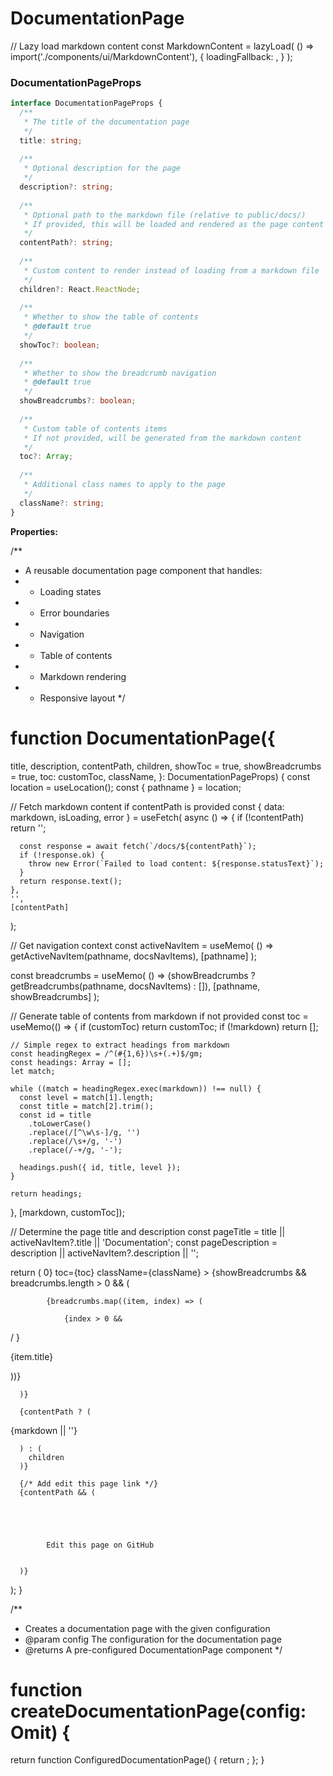 # DocumentationPage

// Lazy load markdown content
const MarkdownContent = lazyLoad(
  () => import('./components/ui/MarkdownContent'),
  {
    loadingFallback: ,
  }
);

### DocumentationPageProps

```typescript
interface DocumentationPageProps {
  /**
   * The title of the documentation page
   */
  title: string;
  
  /**
   * Optional description for the page
   */
  description?: string;
  
  /**
   * Optional path to the markdown file (relative to public/docs/)
   * If provided, this will be loaded and rendered as the page content
   */
  contentPath?: string;
  
  /**
   * Custom content to render instead of loading from a markdown file
   */
  children?: React.ReactNode;
  
  /**
   * Whether to show the table of contents
   * @default true
   */
  showToc?: boolean;
  
  /**
   * Whether to show the breadcrumb navigation
   * @default true
   */
  showBreadcrumbs?: boolean;
  
  /**
   * Custom table of contents items
   * If not provided, will be generated from the markdown content
   */
  toc?: Array;
  
  /**
   * Additional class names to apply to the page
   */
  className?: string;
}
```

**Properties:**

/**
 * A reusable documentation page component that handles:
 * - Loading states
 * - Error boundaries
 * - Navigation
 * - Table of contents
 * - Markdown rendering
 * - Responsive layout
 */
# function DocumentationPage({
  title,
  description,
  contentPath,
  children,
  showToc = true,
  showBreadcrumbs = true,
  toc: customToc,
  className,
}: DocumentationPageProps) {
  const location = useLocation();
  const { pathname } = location;
  
  // Fetch markdown content if contentPath is provided
  const { data: markdown, isLoading, error } = useFetch(
    async () => {
      if (!contentPath) return '';
      
      const response = await fetch(`/docs/${contentPath}`);
      if (!response.ok) {
        throw new Error(`Failed to load content: ${response.statusText}`);
      }
      return response.text();
    },
    '',
    [contentPath]
  );
  
  // Get navigation context
  const activeNavItem = useMemo(
    () => getActiveNavItem(pathname, docsNavItems),
    [pathname]
  );
  
  const breadcrumbs = useMemo(
    () => (showBreadcrumbs ? getBreadcrumbs(pathname, docsNavItems) : []),
    [pathname, showBreadcrumbs]
  );
  
  // Generate table of contents from markdown if not provided
  const toc = useMemo(() => {
    if (customToc) return customToc;
    if (!markdown) return [];
    
    // Simple regex to extract headings from markdown
    const headingRegex = /^(#{1,6})\s+(.+)$/gm;
    const headings: Array = [];
    let match;
    
    while ((match = headingRegex.exec(markdown)) !== null) {
      const level = match[1].length;
      const title = match[2].trim();
      const id = title
        .toLowerCase()
        .replace(/[^\w\s-]/g, '')
        .replace(/\s+/g, '-')
        .replace(/-+/g, '-');
      
      headings.push({ id, title, level });
    }
    
    return headings;
  }, [markdown, customToc]);
  
  // Determine the page title and description
  const pageTitle = title || activeNavItem?.title || 'Documentation';
  const pageDescription = description || activeNavItem?.description || '';
  
  return (
     0}
      toc={toc}
      className={className}
    >
      {showBreadcrumbs && breadcrumbs.length > 0 && (
        
          
            {breadcrumbs.map((item, index) => (
              
                {index > 0 && 
/
}
                
{item.title}

              
))}

        
      )}
      
      {contentPath ? (
        
          
{markdown || ''}

        
      ) : (
        children
      )}
      
      {/* Add edit this page link */}
      {contentPath && (
        
          
            
              

            Edit this page on GitHub
          

      )}
    
  );
}

/**
 * Creates a documentation page with the given configuration
 * @param config The configuration for the documentation page
 * @returns A pre-configured DocumentationPage component
 */
# function createDocumentationPage(config: Omit) {
  return function ConfiguredDocumentationPage() {
    return ;
  };
}